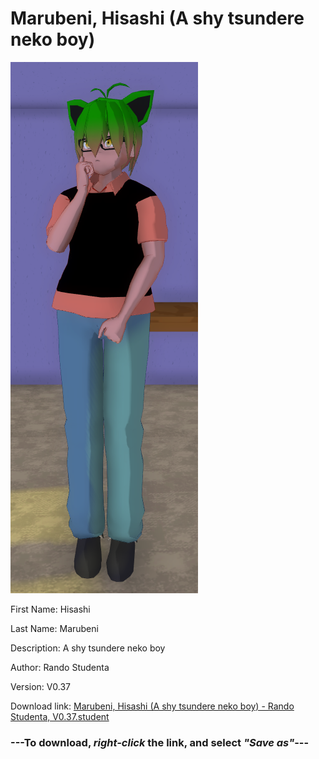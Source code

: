 # Marubeni, Hisashi (A shy tsundere neko boy)

<img src = "https://raw.githubusercontent.com/Arbiter1223/Daigaku-Gurashi-Custom-Students/master/Students/Files/Marubeni%2C%20Hisashi%20(A%20shy%20tsundere%20neko%20boy).png">

First Name: Hisashi

Last Name: Marubeni

Description: A shy tsundere neko boy

Author: Rando Studenta

Version: V0.37

Download link: <a href="https://raw.githubusercontent.com/Arbiter1223/Daigaku-Gurashi-Custom-Students/master/Students/Files/Marubeni%2C%20Hisashi%20(A%20shy%20tsundere%20neko%20boy)%20-%20Rando%20Studenta%2C%20V0.37.student">Marubeni, Hisashi (A shy tsundere neko boy) - Rando Studenta, V0.37.student</a>

### ---**To download, _right-click_ the link, and select _"Save as"_**---
